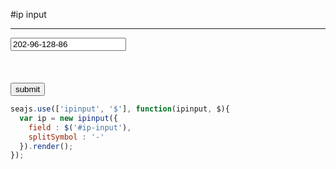 #ip input


----------------------------
<form >
  <div id='ddd'>
    <input type='text' value='202-96-128-86' id='ip-input' />
  </div>

  <br/>
  <br/>
  <br/>
  <input type='submit' value='submit'/>
</form>


````javascript
seajs.use(['ipinput', '$'], function(ipinput, $){
  var ip = new ipinput({
    field : $('#ip-input'),
    splitSymbol : '-'
  }).render();
});
````
